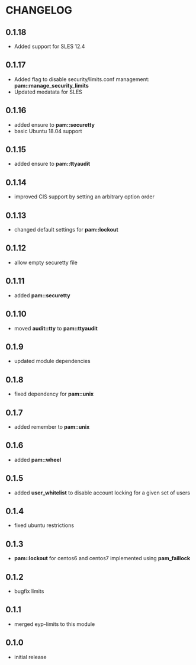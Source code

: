 # CHANGELOG

## 0.1.18

* Added support for SLES 12.4

## 0.1.17

* Added flag to disable security/limits.conf management: **pam::manage_security_limits**
* Updated medatata for SLES

## 0.1.16

* added ensure to **pam::securetty**
* basic Ubuntu 18.04 support

## 0.1.15

* added ensure to **pam::ttyaudit**

## 0.1.14

* improved CIS support by setting an arbitrary option order

## 0.1.13

* changed default settings for **pam::lockout**

## 0.1.12

* allow empty securetty file

## 0.1.11

* added **pam::securetty**

## 0.1.10

* moved **audit::tty** to **pam::ttyaudit**

## 0.1.9

* updated module dependencies

## 0.1.8

* fixed dependency for **pam::unix**

## 0.1.7

* added remember to **pam::unix**

## 0.1.6

* added **pam::wheel**

## 0.1.5

* added **user_whitelist** to disable account locking for a given set of users

## 0.1.4

*  fixed ubuntu restrictions

## 0.1.3

* **pam::lockout** for centos6 and centos7 implemented using **pam_faillock**

## 0.1.2

* bugfix limits

## 0.1.1

* merged eyp-limits to this module

## 0.1.0

* initial release
